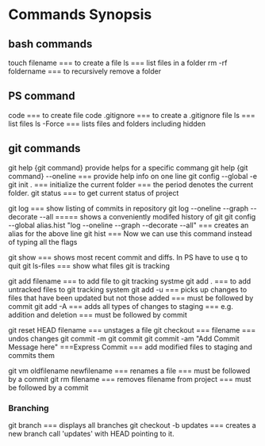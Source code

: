 # Commands Synopsis

## bash commands

touch filename === to create a file
ls === list files in a folder
rm -rf foldername === to recursively remove a folder

## PS command

code === to create file
code .gitignore === to create a .gitignore file
ls === list files
ls -Force === lists files and folders including hidden

## git commands

git help {git command} provide helps for a specific commang
git help {git command} --oneline === provide help info on one line
git config --global -e
git init . === initialize the current folder === the period denotes the current folder.
git status === to get current status of project

git log === show listing of commits in repository
git log --oneline --graph --decorate --all ===== shows a conveniently modifed history of git
git config --global alias.hist "log --oneline --graph --decorate --all"  === creates an alias for the above line
git hist === Now we can use this command instead of typing all the flags

git show === shows most recent commit and diffs.  In PS have to use q to quit
git ls-files === show what files git is tracking

git add filename === to add file to git tracking systme
git add . === to add untracked files to git tracking system
git add -u === picks up changes to files that have been updated but not those added  === must be followed by commit
git add -A === adds all types of changes to staging === e.g. addition and deletion   === must be followed by commit

git reset HEAD filename  === unstages a file
git checkout === filename === undos changes
git commit -m
git commit
git commit -am "Add Commit Message here"  ===Express Commit === add modified files to staging and commits them

git vm oldfilename newfilename === renames a file  === must be followed by a commit
git rm filename === removes filename from project  === must be followed by a commit

### Branching

git branch === displays all branches
git checkout -b updates === creates a new branch call 'updates' with HEAD pointing to it.
